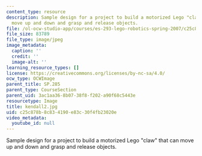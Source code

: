 ```yaml
---
content_type: resource
description: Sample design for a project to build a motorized Lego "claw" that can
  move up and down and grasp and release objects.
file: /ol-ocw-studio-app/courses/es-293-lego-robotics-spring-2007/c25c878b8c834190e83c30f4fb23020e_kendall2.jpg
file_size: 83789
file_type: image/jpeg
image_metadata:
  caption: ''
  credit: ''
  image-alt: ''
learning_resource_types: []
license: https://creativecommons.org/licenses/by-nc-sa/4.0/
ocw_type: OCWImage
parent_title: SP.285
parent_type: CourseSection
parent_uid: 3ac1aa36-8b07-38f8-f202-a90f68c5443e
resourcetype: Image
title: kendall2.jpg
uid: c25c878b-8c83-4190-e83c-30f4fb23020e
video_metadata:
  youtube_id: null
---
```

Sample design for a project to build a motorized Lego "claw" that can move up and down and grasp and release objects.